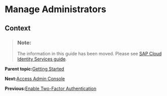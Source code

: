 <!-- loioac8ea9038194457a9e5a34c93c5da68c -->

# Manage Administrators



## Context

> ### Note:  
> The information in this guide has been moved. Please see [SAP Cloud Identity Services guide](https://help.sap.com/docs/cloud-identity-services/cloud-identity-services/landing-page?version=Cloud).

**Parent topic:**[Getting Started](getting-started-cac115c.md)

**Next:**[Access Admin Console](access-admin-console-af1010f.md)

**Previous:**[Enable Two-Factor Authentication](enable-two-factor-authentication-c6a5c41.md)

